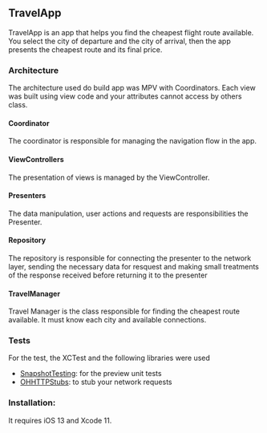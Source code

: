 ## TravelApp

TravelApp is an app that helps you find the cheapest flight route available. You select the city of departure and the city of arrival, then the app presents the cheapest route and its final price. 

### Architecture

The architecture used do build app was MPV with Coordinators. Each view was built using view code and your attributes cannot access by others class.

#### Coordinator
The coordinator is responsible for managing the navigation flow in the app. 

#### ViewControllers
The presentation of views is managed by the ViewController.

#### Presenters
The data manipulation, user actions and requests are responsibilities the Presenter.

#### Repository
The repository is responsible for connecting the presenter to the network layer, sending the necessary data for resquest and making small treatments of the response received before returning it to the presenter 

#### TravelManager
Travel Manager is the class responsible for finding the cheapest route available. It must know each city and available connections.

### Tests

For the test, the XCTest and the following libraries were used 
- [SnapshotTesting](https://github.com/pointfreeco/swift-snapshot-testing): for the preview unit tests 
- [OHHTTPStubs](https://github.com/AliSoftware/OHHTTPStubs): to stub your network requests

### Installation:

It requires iOS 13 and Xcode 11.
